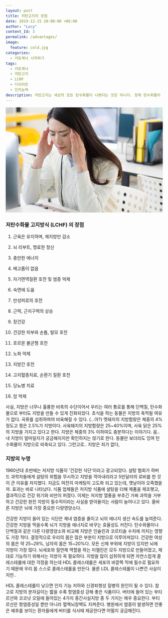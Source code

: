 ```yaml
---
layout: post
title: 저탄고지의 장점
date: 2019-12-15 20:00:00 +09:00
author: "Lucy"
content_Id: 3
permalink: /advantages/
image:
  feature: cold.jpg
categories:
  - 키토제닉 시작하기
tags:
  - 키토제닉
  - 저탄고지
  - LCHF
  - 다이어트
  - 인지능력
description: 저탄고지는 세상의 모든 탄수화물이 나쁘다는 것은 아니다. 정제 탄수화물이 좋지 않다는 건데, 대표적으로는 설탕과 밀가루가 되겠다. 저탄고지는 탄수화물을 적게 섭취하는 대신 지방으로 나머지 칼로리를 채워주는 식단이다. 참고로 여자는 호르몬의 영향을 피할 수 없어서 엄격한 식단은 추천하지 않는다.
---
```


![두통](/img/post/01/headache.jpg)

### 저탄수화물 고지방식 (LCHF) 의 장점

1. 근육은 유지하며, 체지방만 감소

2. 뇌 리부트, 명료한 정신

3. 충만한 에너지

4. 배고픔이 없음

5. 자기면역질환 호전 및 염증 억제

6. 숙면에 도움

7. 만성피로의 호전

8. 근력, 근지구력의 상승

9. 장건강

10. 건강한 피부와 손톱, 탈모 호전

11. 호르몬 불균형 호전

12. 노화 억제

13. 지방간 호전

14. 고지혈증치료, 순환기 질환 호전

15. 당뇨병 치료

16. 암 억제



사실, 지방은 너무나 훌륭한 비축의 수단이어서 우리는 여러 통로를 통해 단백질, 탄수화물으로 부터도 지방을 만들 수 있게 진화되었다. 초식을 하는 동물은 지방의 축적될 여유가 없다. 곡류를 섭취하여야 비육해질 수 있다. (...아?) 멧돼지의 지방함량은 체중의 4% 정도고 꿩은 2.5%가 지방이다. 사육돼지의 지방함량은 25~40%이며, 사육 닭은 25%의 지방을 가지고 있다고 한다. 지방은 체중의 3% 이하여도 충분하다는 이야기다. 음.. 내 지방이 얼마일지가 궁금해지지만 확인하지는 않기로 한다. 동물만 보더라도 잉여 탄수화물이 지방으로 비축되고 있다. 그런고로.. 지방은 죄가 없다,





### 지방의 누명

1960년대 초반에는 저지방 식품이 '건강한 식단'이라고 광고되었다. 설탕 협회가 하버드 과학자들에게 설탕의 위험을 무시하고 지방을 깍아내리라고 5만달러의 로비를 한 것이 큰 이유를 차지했다. 지금도 여전히 마케팅이 고도화 되고 있는데, 옛날이야 오죽했을까. 효과는 바로 나타났다. 식품 업체들은 저지방 식품에 설탕을 더해 제품을 제조햇고, 결과적으로 건강 위기와 비만이 퍼졌다. 이제는 저지방 열풍을 부추긴 가짜 과학을 거부하고 건강한 완전 지방이 필수적이라는 사실을 받아들이는 사람이 늘어나고 있다. 올바른 지방은 뇌에 가장 중요한 다량영양소다.





건강한 지방이 들어 있는 식단은 체내 염증을 줄이고 뇌의 에너지 생산 속도를 높여준다. 건강한 지방을 먹을수록 뇌가 지방을 에너지로 바꾸는 효율성도 커진다. 탄수와물이나 단백질과 같은 다른 다량영양소와 비교해 지방은 인슐린과 코르티솔 수치에 끼치는 영향도 가장 적다. 결정적으로 우리의 몸은 많은 부분이 지방으로 이루어져있다. 건강한 여성의 몸은 약 25~29%, 남자의 몸은 15~20%다. 모든 신체 부위에 지방이 있지만 뇌에 지방이 가장 많다. 뇌세포와 절연체 역할을 하는 미엘린은 모두 지방으로 만들어졌고, 제대로 기능하기 위해서는 지방이 꼭 필요하다. 지방을 많이 섭취하게 되면 자연스럽게 콜레스테롤에 대한 걱정을 하는데 HDL 콜레스테롤은 세포의 바깥쪽 막에 필수로 필요하기 때문에 우리 몸 스스로 콜레스테롤을 만든다. 물론 LDL 콜레스테롤이 나쁜건 사실이지만..

HDL 콜레스테롤이 낮으면 인지 기능 저하와 신경퇴행성 질병의 원인이 될 수 있다. 참고로 지방의 분자길이는 짧을 수록 항염증성 강해 좋은 식품이다. 버터에 들어 있는 부티르산와 코코넛 오일에 들어있는 4가지 중간사실지방 중 두 가지는 매우 중요한다. 부티르산은 항염증성일 뿐만 아니라 혈액뇌장벽도 지켜준다. 병원에서 염증이 발생하면 안좋은 예후를 보이는 환자들에게 버터를 식사때 제공한다면 어떨지 궁금해진다.  
